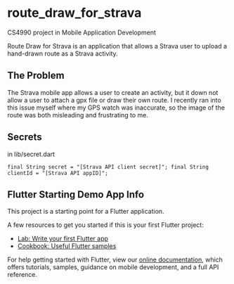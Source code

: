 # route_draw_for_strava

CS4990 project in Mobile Application Development

Route Draw for Strava is an application that allows a Strava user to upload a hand-drawn route as a Strava activity.

## The Problem

The Strava mobile app allows a user to create an activity, but it down not allow a user to attach a
gpx file or draw their own route. I recently ran into this issue myself where my GPS watch was inaccurate,
so the image of the route was both misleading and frustrating to me.

## Secrets

in lib/secret.dart
```
final String secret = "[Strava API client secret]"; final String clientId = "[Strava API appID]";
```

## Flutter Starting Demo App Info

This project is a starting point for a Flutter application.

A few resources to get you started if this is your first Flutter project:

- [Lab: Write your first Flutter app](https://flutter.dev/docs/get-started/codelab)
- [Cookbook: Useful Flutter samples](https://flutter.dev/docs/cookbook)

For help getting started with Flutter, view our
[online documentation](https://flutter.dev/docs), which offers tutorials,
samples, guidance on mobile development, and a full API reference.
